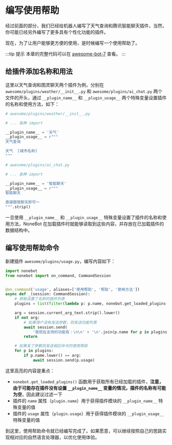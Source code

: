 # 编写使用帮助

经过前面的部分，我们已经给机器人编写了天气查询和腾讯智能聊天插件，当然，你可能已经另外编写了更多具有个性化功能的插件。

现在，为了让用户能够更方便的使用，是时候编写一个使用帮助了。

:::tip 提示
本章的完整代码可以在 [awesome-bot-7](https://github.com/nonebot/nonebot/tree/master/docs/guide/code/awesome-bot-7) 查看。
:::

## 给插件添加名称和用法

这里以天气查询和图灵聊天两个插件为例，分别在 `awesome/plugins/weather/__init__.py` 和 `awesome/plugins/ai_chat.py` 两个文件的开头，通过 `__plugin_name__` 和 `__plugin_usage__` 两个特殊变量设置插件的名称和使用方法，如下：

```python
# awesome/plugins/weather/__init__.py

# ... 各种 import

__plugin_name__ = '天气'
__plugin_usage__ = r"""
天气查询

天气  [城市名称]
"""
```

```python
# awesome/plugins/ai_chat.py

# ... 各种 import

__plugin_name__ = '智能聊天'
__plugin_usage__ = r"""
智能聊天

直接跟我聊天即可～
""".strip()
```

一旦使用 `__plugin_name__` 和 `__plugin_usage__` 特殊变量设置了插件的名称和使用方法，NoneBot 在加载插件时就能够读取到这些内容，并存放在已加载插件的数据结构中。

## 编写使用帮助命令

新建插件 `awesome/plugins/usage.py`，编写内容如下：

```python {8,13-14,20}
import nonebot
from nonebot import on_command, CommandSession


@on_command('usage', aliases=['使用帮助', '帮助', '使用方法'])
async def _(session: CommandSession):
    # 获取设置了名称的插件列表
    plugins = list(filter(lambda p: p.name, nonebot.get_loaded_plugins()))

    arg = session.current_arg_text.strip().lower()
    if not arg:
        # 如果用户没有发送参数，则发送功能列表
        await session.send(
            '我现在支持的功能有：\n\n' + '\n'.join(p.name for p in plugins))
        return

    # 如果发了参数则发送相应命令的使用帮助
    for p in plugins:
        if p.name.lower() == arg:
            await session.send(p.usage)
```

这里高亮的内容是重点：

- `nonebot.get_loaded_plugins()` 函数用于获取所有已经加载的插件，**注意，由于可能存在插件没有设置 `__plugin_name__` 变量的情况，插件的名称有可能为空**，因此建议过滤一下
- 插件的 `name` 属性（`plugin.name`）用于获得插件模块的 `__plugin_name__` 特殊变量的值
- 插件的 `usage` 属性（`plugin.usage`）用于获得插件模块的 `__plugin_usage__` 特殊变量的值

到这里，使用帮助命令就已经编写完成了。如果愿意，可以继续按照自己的思路实现相对应的自然语言处理器，以优化使用体验。
